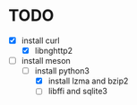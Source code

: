 # TODO

- [x] install curl
  - [x] libnghttp2
- [ ] install meson
  - [ ] install python3
    - [x] install lzma and bzip2
    - [ ] libffi and sqlite3
